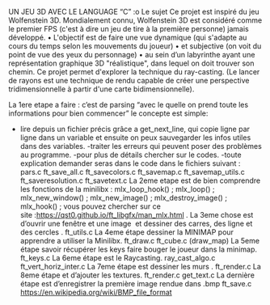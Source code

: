 UN JEU 3D AVEC LE LANGUAGE “C” :o
Le sujet
Ce projet est inspiré du jeu Wolfenstein 3D. Mondialement connu, Wolfenstein 3D est considéré comme le premier FPS (c'est à dire un jeu de tire à la première personne) jamais développé.
    • L'objectif est de faire une vue dynamique (qui s'adapte au cours du temps selon les mouvements du joueur)
    • et subjective (on voit du point de vue des yeux du personnage)
    • au sein d’un labyrinthe ayant une représentation graphique 3D "réalistique", dans lequel on doit trouver son chemin.
Ce projet permet d'explorer la technique du ray-casting. (Le lancer de rayons est une technique de rendu capable de créer une perspective tridimensionnelle à partir d'une carte bidimensionnelle).

La 1ere etape a faire : c’est de parsing “avec le quelle on prend toute les informations pour bien commencer”
	le concepte est simple:
- lire depuis un fichier précis grâce a get_next_line, qui copie ligne par ligne dans un variable et ensuite on peux sauvegarder les infos utiles dans des variables.
-traiter les erreurs qui peuvent poser des problèmes au programme.
-pour plus de détails chercher sur le codes.
-toute explication demander seras dans le code dans le fichiers suivant :
	pars.c
	ft_save_all.c
	ft_savecolors.c
	ft_savemap.c
 	ft_savemap_utils.c
	ft_saveresolution.c 
	ft_savetext.c
La 2eme etape est de bien comprendre les fonctions de la minilibx :
	mlx_loop_hook() ;
	mlx_loop() ;
	mlx_new_window() ;
	mlx_new_image() ;
	mlx_destroy_image() ;
	mlx_hook() ;
	vous pouvez chercher sur ce site :https://qst0.github.io/ft_libgfx/man_mlx.html	.
La 3eme chose est d’ouvrir une fenêtre et une image  et dessiner des carres, des ligne et des cercles .
	ft_utils.c
La 4eme étape dessiner la MINIMAP pour apprendre a utiliser la Minilibx.
	ft_draw.c
	ft_cube.c (draw_map)
La 5eme étape savoir récupérer les keys faire bouger le joueur dans la minimap.
	ft_keys.c
La 6eme étape est le Raycasting.
	ray_cast_algo.c
	ft_vert_horiz_inter.c
La 7eme étape est dessiner les murs .
	ft_render.c
La 8eme étape et d’ajouter les textures.
	ft_render.c
	get_text.c
La dernière étape est d’enregistrer la première image rendue dans .bmp
	ft_save.c
	https://en.wikipedia.org/wiki/BMP_file_format


